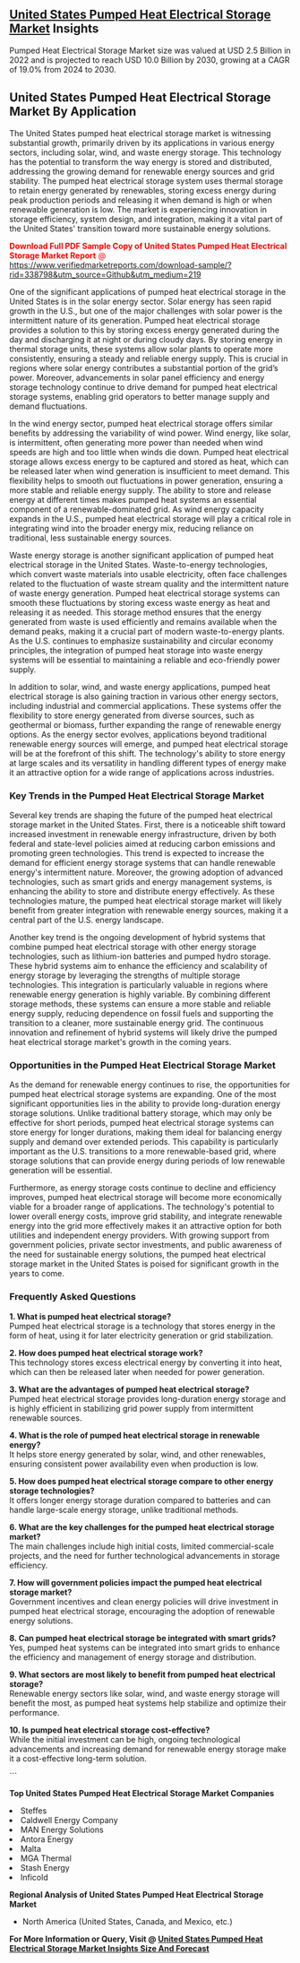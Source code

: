 <h2><a href="https://www.verifiedmarketreports.com/download-sample/?rid=338798&amp;utm_source=Github&amp;utm_medium=219" target="_blank">United States Pumped Heat Electrical Storage Market</a> Insights</h2><p>Pumped Heat Electrical Storage Market size was valued at USD 2.5 Billion in 2022 and is projected to reach USD 10.0 Billion by 2030, growing at a CAGR of 19.0% from 2024 to 2030.</p><p> <h2>United States Pumped Heat Electrical Storage Market By Application</h2> <p>The United States pumped heat electrical storage market is witnessing substantial growth, primarily driven by its applications in various energy sectors, including solar, wind, and waste energy storage. This technology has the potential to transform the way energy is stored and distributed, addressing the growing demand for renewable energy sources and grid stability. The pumped heat electrical storage system uses thermal storage to retain energy generated by renewables, storing excess energy during peak production periods and releasing it when demand is high or when renewable generation is low. The market is experiencing innovation in storage efficiency, system design, and integration, making it a vital part of the United States' transition toward more sustainable energy solutions. <p><span class=""><span style="color: #ff0000;"><strong>Download Full PDF Sample Copy of United States Pumped Heat Electrical Storage Market Report</strong> @ </span><a href="https://www.verifiedmarketreports.com/download-sample/?rid=338798&amp;utm_source=Github&amp;utm_medium=219" target="_blank">https://www.verifiedmarketreports.com/download-sample/?rid=338798&amp;utm_source=Github&amp;utm_medium=219</a></span></p> One of the significant applications of pumped heat electrical storage in the United States is in the solar energy sector. Solar energy has seen rapid growth in the U.S., but one of the major challenges with solar power is the intermittent nature of its generation. Pumped heat electrical storage provides a solution to this by storing excess energy generated during the day and discharging it at night or during cloudy days. By storing energy in thermal storage units, these systems allow solar plants to operate more consistently, ensuring a steady and reliable energy supply. This is crucial in regions where solar energy contributes a substantial portion of the grid’s power. Moreover, advancements in solar panel efficiency and energy storage technology continue to drive demand for pumped heat electrical storage systems, enabling grid operators to better manage supply and demand fluctuations. <p>In the wind energy sector, pumped heat electrical storage offers similar benefits by addressing the variability of wind power. Wind energy, like solar, is intermittent, often generating more power than needed when wind speeds are high and too little when winds die down. Pumped heat electrical storage allows excess energy to be captured and stored as heat, which can be released later when wind generation is insufficient to meet demand. This flexibility helps to smooth out fluctuations in power generation, ensuring a more stable and reliable energy supply. The ability to store and release energy at different times makes pumped heat systems an essential component of a renewable-dominated grid. As wind energy capacity expands in the U.S., pumped heat electrical storage will play a critical role in integrating wind into the broader energy mix, reducing reliance on traditional, less sustainable energy sources. <p>Waste energy storage is another significant application of pumped heat electrical storage in the United States. Waste-to-energy technologies, which convert waste materials into usable electricity, often face challenges related to the fluctuation of waste stream quality and the intermittent nature of waste energy generation. Pumped heat electrical storage systems can smooth these fluctuations by storing excess waste energy as heat and releasing it as needed. This storage method ensures that the energy generated from waste is used efficiently and remains available when the demand peaks, making it a crucial part of modern waste-to-energy plants. As the U.S. continues to emphasize sustainability and circular economy principles, the integration of pumped heat storage into waste energy systems will be essential to maintaining a reliable and eco-friendly power supply. <p>In addition to solar, wind, and waste energy applications, pumped heat electrical storage is also gaining traction in various other energy sectors, including industrial and commercial applications. These systems offer the flexibility to store energy generated from diverse sources, such as geothermal or biomass, further expanding the range of renewable energy options. As the energy sector evolves, applications beyond traditional renewable energy sources will emerge, and pumped heat electrical storage will be at the forefront of this shift. The technology's ability to store energy at large scales and its versatility in handling different types of energy make it an attractive option for a wide range of applications across industries. <h3>Key Trends in the Pumped Heat Electrical Storage Market</h3> <p>Several key trends are shaping the future of the pumped heat electrical storage market in the United States. First, there is a noticeable shift toward increased investment in renewable energy infrastructure, driven by both federal and state-level policies aimed at reducing carbon emissions and promoting green technologies. This trend is expected to increase the demand for efficient energy storage systems that can handle renewable energy's intermittent nature. Moreover, the growing adoption of advanced technologies, such as smart grids and energy management systems, is enhancing the ability to store and distribute energy effectively. As these technologies mature, the pumped heat electrical storage market will likely benefit from greater integration with renewable energy sources, making it a central part of the U.S. energy landscape. <p>Another key trend is the ongoing development of hybrid systems that combine pumped heat electrical storage with other energy storage technologies, such as lithium-ion batteries and pumped hydro storage. These hybrid systems aim to enhance the efficiency and scalability of energy storage by leveraging the strengths of multiple storage technologies. This integration is particularly valuable in regions where renewable energy generation is highly variable. By combining different storage methods, these systems can ensure a more stable and reliable energy supply, reducing dependence on fossil fuels and supporting the transition to a cleaner, more sustainable energy grid. The continuous innovation and refinement of hybrid systems will likely drive the pumped heat electrical storage market's growth in the coming years. <h3>Opportunities in the Pumped Heat Electrical Storage Market</h3> <p>As the demand for renewable energy continues to rise, the opportunities for pumped heat electrical storage systems are expanding. One of the most significant opportunities lies in the ability to provide long-duration energy storage solutions. Unlike traditional battery storage, which may only be effective for short periods, pumped heat electrical storage systems can store energy for longer durations, making them ideal for balancing energy supply and demand over extended periods. This capability is particularly important as the U.S. transitions to a more renewable-based grid, where storage solutions that can provide energy during periods of low renewable generation will be essential. <p>Furthermore, as energy storage costs continue to decline and efficiency improves, pumped heat electrical storage will become more economically viable for a broader range of applications. The technology's potential to lower overall energy costs, improve grid stability, and integrate renewable energy into the grid more effectively makes it an attractive option for both utilities and independent energy providers. With growing support from government policies, private sector investments, and public awareness of the need for sustainable energy solutions, the pumped heat electrical storage market in the United States is poised for significant growth in the years to come. <h3>Frequently Asked Questions</h3> <p><strong>1. What is pumped heat electrical storage?</strong><br>Pumped heat electrical storage is a technology that stores energy in the form of heat, using it for later electricity generation or grid stabilization.</p> <p><strong>2. How does pumped heat electrical storage work?</strong><br>This technology stores excess electrical energy by converting it into heat, which can then be released later when needed for power generation.</p> <p><strong>3. What are the advantages of pumped heat electrical storage?</strong><br>Pumped heat electrical storage provides long-duration energy storage and is highly efficient in stabilizing grid power supply from intermittent renewable sources.</p> <p><strong>4. What is the role of pumped heat electrical storage in renewable energy?</strong><br>It helps store energy generated by solar, wind, and other renewables, ensuring consistent power availability even when production is low.</p> <p><strong>5. How does pumped heat electrical storage compare to other energy storage technologies?</strong><br>It offers longer energy storage duration compared to batteries and can handle large-scale energy storage, unlike traditional methods.</p> <p><strong>6. What are the key challenges for the pumped heat electrical storage market?</strong><br>The main challenges include high initial costs, limited commercial-scale projects, and the need for further technological advancements in storage efficiency.</p> <p><strong>7. How will government policies impact the pumped heat electrical storage market?</strong><br>Government incentives and clean energy policies will drive investment in pumped heat electrical storage, encouraging the adoption of renewable energy solutions.</p> <p><strong>8. Can pumped heat electrical storage be integrated with smart grids?</strong><br>Yes, pumped heat systems can be integrated into smart grids to enhance the efficiency and management of energy storage and distribution.</p> <p><strong>9. What sectors are most likely to benefit from pumped heat electrical storage?</strong><br>Renewable energy sectors like solar, wind, and waste energy storage will benefit the most, as pumped heat systems help stabilize and optimize their performance.</p> <p><strong>10. Is pumped heat electrical storage cost-effective?</strong><br>While the initial investment can be high, ongoing technological advancements and increasing demand for renewable energy storage make it a cost-effective long-term solution.</p> ```</p><p><strong>Top United States Pumped Heat Electrical Storage Market Companies</strong></p><div data-test-id=""><p><li>Steffes</li><li> Caldwell Energy Company</li><li> MAN Energy Solutions</li><li> Antora Energy</li><li> Malta</li><li> MGA Thermal</li><li> Stash Energy</li><li> Inficold</li></p><div><strong>Regional Analysis of&nbsp;United States Pumped Heat Electrical Storage Market</strong></div><ul><li dir="ltr"><p dir="ltr">North America&nbsp;(United States, Canada, and Mexico, etc.)</p></li></ul><p><strong>For More Information or Query, Visit @&nbsp;</strong><strong><a href="https://www.verifiedmarketreports.com/product/pumped-heat-electrical-storage-market/?utm_source=Github&amp;utm_medium=219" target="_blank">United States Pumped Heat Electrical Storage Market Insights Size And Forecast</a></strong></p></div>
